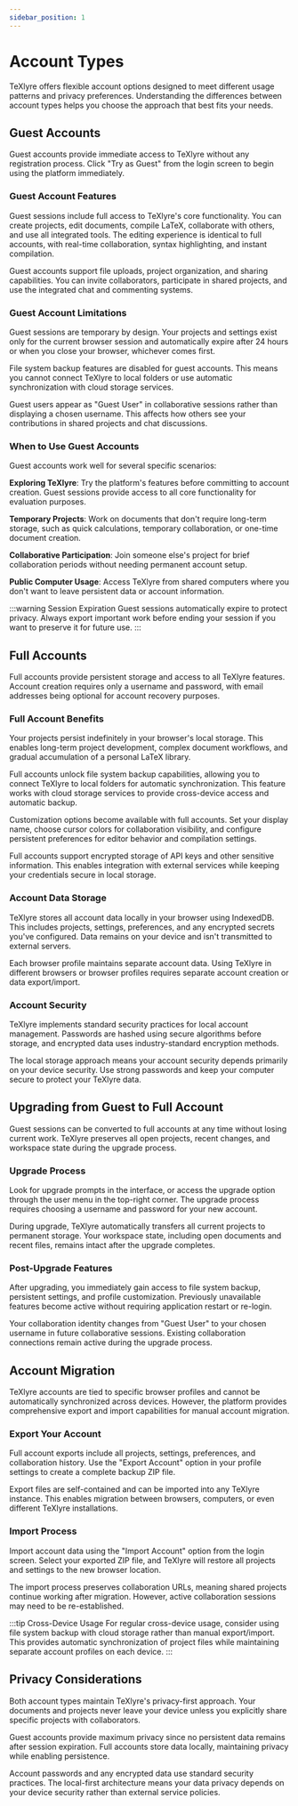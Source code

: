 ```yaml
---
sidebar_position: 1
---
```


# Account Types

TeXlyre offers flexible account options designed to meet different usage patterns and privacy preferences. Understanding the differences between account types helps you choose the approach that best fits your needs.

## Guest Accounts

Guest accounts provide immediate access to TeXlyre without any registration process. Click "Try as Guest" from the login screen to begin using the platform immediately.

### Guest Account Features

Guest sessions include full access to TeXlyre's core functionality. You can create projects, edit documents, compile LaTeX, collaborate with others, and use all integrated tools. The editing experience is identical to full accounts, with real-time collaboration, syntax highlighting, and instant compilation.

Guest accounts support file uploads, project organization, and sharing capabilities. You can invite collaborators, participate in shared projects, and use the integrated chat and commenting systems.

### Guest Account Limitations

Guest sessions are temporary by design. Your projects and settings exist only for the current browser session and automatically expire after 24 hours or when you close your browser, whichever comes first.

File system backup features are disabled for guest accounts. This means you cannot connect TeXlyre to local folders or use automatic synchronization with cloud storage services.

Guest users appear as "Guest User" in collaborative sessions rather than displaying a chosen username. This affects how others see your contributions in shared projects and chat discussions.

### When to Use Guest Accounts

Guest accounts work well for several specific scenarios:

**Exploring TeXlyre**: Try the platform's features before committing to account creation. Guest sessions provide access to all core functionality for evaluation purposes.

**Temporary Projects**: Work on documents that don't require long-term storage, such as quick calculations, temporary collaboration, or one-time document creation.

**Collaborative Participation**: Join someone else's project for brief collaboration periods without needing permanent account setup.

**Public Computer Usage**: Access TeXlyre from shared computers where you don't want to leave persistent data or account information.

:::warning Session Expiration
Guest sessions automatically expire to protect privacy. Always export important work before ending your session if you want to preserve it for future use.
:::

## Full Accounts

Full accounts provide persistent storage and access to all TeXlyre features. Account creation requires only a username and password, with email addresses being optional for account recovery purposes.

### Full Account Benefits

Your projects persist indefinitely in your browser's local storage. This enables long-term project development, complex document workflows, and gradual accumulation of a personal LaTeX library.

Full accounts unlock file system backup capabilities, allowing you to connect TeXlyre to local folders for automatic synchronization. This feature works with cloud storage services to provide cross-device access and automatic backup.

Customization options become available with full accounts. Set your display name, choose cursor colors for collaboration visibility, and configure persistent preferences for editor behavior and compilation settings.

Full accounts support encrypted storage of API keys and other sensitive information. This enables integration with external services while keeping your credentials secure in local storage.

### Account Data Storage

TeXlyre stores all account data locally in your browser using IndexedDB. This includes projects, settings, preferences, and any encrypted secrets you've configured. Data remains on your device and isn't transmitted to external servers.

Each browser profile maintains separate account data. Using TeXlyre in different browsers or browser profiles requires separate account creation or data export/import.

### Account Security

TeXlyre implements standard security practices for local account management. Passwords are hashed using secure algorithms before storage, and encrypted data uses industry-standard encryption methods.

The local storage approach means your account security depends primarily on your device security. Use strong passwords and keep your computer secure to protect your TeXlyre data.

## Upgrading from Guest to Full Account

Guest sessions can be converted to full accounts at any time without losing current work. TeXlyre preserves all open projects, recent changes, and workspace state during the upgrade process.

### Upgrade Process

Look for upgrade prompts in the interface, or access the upgrade option through the user menu in the top-right corner. The upgrade process requires choosing a username and password for your new account.

During upgrade, TeXlyre automatically transfers all current projects to permanent storage. Your workspace state, including open documents and recent files, remains intact after the upgrade completes.

### Post-Upgrade Features

After upgrading, you immediately gain access to file system backup, persistent settings, and profile customization. Previously unavailable features become active without requiring application restart or re-login.

Your collaboration identity changes from "Guest User" to your chosen username in future collaborative sessions. Existing collaboration connections remain active during the upgrade process.

## Account Migration

TeXlyre accounts are tied to specific browser profiles and cannot be automatically synchronized across devices. However, the platform provides comprehensive export and import capabilities for manual account migration.

### Export Your Account

Full account exports include all projects, settings, preferences, and collaboration history. Use the "Export Account" option in your profile settings to create a complete backup ZIP file.

Export files are self-contained and can be imported into any TeXlyre instance. This enables migration between browsers, computers, or even different TeXlyre installations.

### Import Process

Import account data using the "Import Account" option from the login screen. Select your exported ZIP file, and TeXlyre will restore all projects and settings to the new browser location.

The import process preserves collaboration URLs, meaning shared projects continue working after migration. However, active collaboration sessions may need to be re-established.

:::tip Cross-Device Usage
For regular cross-device usage, consider using file system backup with cloud storage rather than manual export/import. This provides automatic synchronization of project files while maintaining separate account profiles on each device.
:::

## Privacy Considerations

Both account types maintain TeXlyre's privacy-first approach. Your documents and projects never leave your device unless you explicitly share specific projects with collaborators.

Guest accounts provide maximum privacy since no persistent data remains after session expiration. Full accounts store data locally, maintaining privacy while enabling persistence.

Account passwords and any encrypted data use standard security practices. The local-first architecture means your data privacy depends on your device security rather than external service policies.